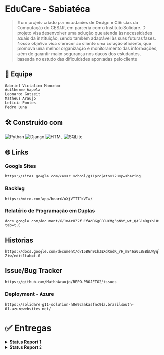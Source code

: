# EduCare - Sabiatéca

>É um projeto criado por estudantes de Design e Ciências da Computação do CESAR, em parceria com o Instituto Solidare. O projeto visa desenvolver uma solução que atenda às necessidades atuais da instituição, sendo também adaptável às suas futuras fases.
Nosso objetivo visa oferecer ao cliente uma solução eficiente, que promova uma melhor organização e monitoramento das informações, além de garantir maior segurança nos dados dos estudantes, baseada no estudo das dificuldades apontadas pelo cliente

## 👥 Equipe

````
Gabriel Victalino Mancebo
Guilherme Rapela
Leonardo Gutzeit
Matheus Araujo
Letícia Pontes
Pedro Luna
````

## 🛠️ Construído com

![Python](https://img.shields.io/badge/Python-3776AB?style=for-the-badge&logo=python&logoColor=white) ![Django](https://img.shields.io/badge/Django-092E20?style=for-the-badge&logo=django&logoColor=white) ![HTML](https://img.shields.io/badge/HTML5-E34F26?style=for-the-badge&logo=html5&logoColor=white) ![SQLite](https://img.shields.io/badge/SQLite-07405E?style=for-the-badge&logo=sqlite&logoColor=white)

## 🌐 Links

### Google Sites
```
https://sites.google.com/cesar.school/g11projetos2?usp=sharing
```
### Backlog
```
https://miro.com/app/board/uXjVIITJkVI=/
```

### Relatório de Programação em Duplas
```
docs.google.com/document/d/1m4rUZ2fuCfAdOGgCCCHXMg3pNVY_wt_QAS1mDgsb18s/edit?tab=t.0
```
## Histórias
```
https://docs.google.com/document/d/15BGn9IhJNXdXndK_rH_m846a0L8SBbLWyqlDAfl-Ziw/edit?tab=t.0
```

## Issue/Bug Tracker
```
https://github.com/MathhAraujo/REPO-PROJETO2/issues
```

### Deployment - Azure
```
https://solidare-g11-solution-h0e9caakasfnc9da.brazilsouth-01.azurewebsites.net/
```

# ✅ Entregas
<details>
<summary><strong> Status Report 1 </strong></summary>

## Soluções simulares:
```
https://miro.com/app/board/uXjVIW45aGk=/
```

### Screencast
```
https://youtu.be/-LLUgnR9l2o
```

</details>

<details>
<summary><strong> Status Report 2 </strong></summary>

### Screencast
```
https://youtu.be/TaQ8unes33w
```

</details>
